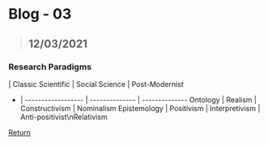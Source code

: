 # Blog - 03
> ## 12/03/2021

### Research Paradigms

   | Classic Scientific | Social Science | Post-Modernist
 - | ------------------ | -------------- | --------------
 Ontology | Realism | Constructivism | Nominalism
 Epistemology | Positivism | Interpretivism | Anti-positivist\nRelativism



[Return](https://stewartnz.github.io/RES701-Blogs/)
